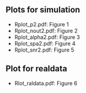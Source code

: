 ## Plots for simulation
- Rplot_p2.pdf: Figure 1
- Rplot_nout2.pdf: Figure 2
- Rplot_alpha2.pdf: Figure 3
- Rplot_spa2.pdf: Figure 4
- Rplot_snr2.pdf: Figure 5

## Plot for realdata
- Rlot_raldata.pdf: Figure 6
